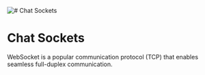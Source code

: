 ![# Chat Sockets](https://i.imgur.com/TkQyGmm.png)
# Chat Sockets
WebSocket is a popular communication protocol (TCP) that enables seamless full-duplex communication.

